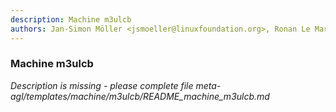 ```yaml
---
description: Machine m3ulcb
authors: Jan-Simon Möller <jsmoeller@linuxfoundation.org>, Ronan Le Martret <ronan.lemartret@iot.bzh>, Yannick Gicquel <yannick.gicquel@iot.bzh>
---
```

	
### Machine m3ulcb
	 
*Description is missing - please complete file meta-agl/templates/machine/m3ulcb/README_machine_m3ulcb.md*

